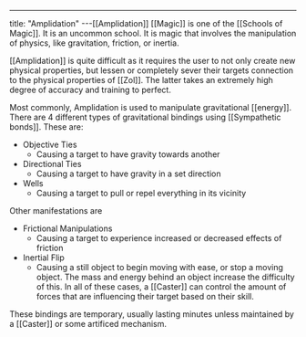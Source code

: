 ---
title: "Amplidation"
---[[Amplidation]] [[Magic]] is one of the [[Schools of Magic]]. It is an uncommon school. It is magic that involves the manipulation of physics, like gravitation, friction, or inertia.

[[Amplidation]] is quite difficult as it requires the user to not only create new physical properties, but lessen or completely sever their targets connection to the physical properties of [[Zol]]. The latter takes an extremely high degree of accuracy and training to perfect.

Most commonly, Amplidation is used to manipulate gravitational [[energy]]. There are 4 different types of gravitational bindings using [[Sympathetic bonds]]. These are:
- Objective Ties
	- Causing a target to have gravity towards another
- Directional Ties
	- Causing a target to have gravity in a set direction
- Wells
	- Causing a target to pull or repel everything in its vicinity

Other manifestations are
- Frictional Manipulations
	- Causing a target to experience increased or decreased effects of friction
- Inertial Flip
	- Causing a still object to begin moving with ease, or stop a moving object. The mass and energy behind an object increase the difficulty of this.
In all of these cases, a [[Caster]] can control the amount of forces that are influencing their target based on their skill.

These bindings are temporary, usually lasting minutes unless maintained by a [[Caster]] or some artificed mechanism. 
